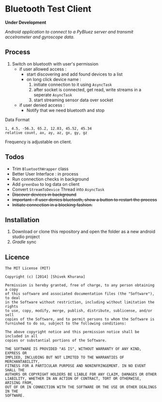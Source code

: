 Bluetooth Test Client
=====================
**Under Development**

*Android application to connect to a PyBluez server and transmit accelrometer and gyroscope data.*

Process
-------

1. Switch on bluetooth with user's permission
	* if user allowed access :
		- start discovering and add found devices to a list
		- on long click device name :
			1. initiate connection to it using ```AsyncTask```
			2. after socket is connected, get read, write streams in a seperate ```AsyncTask```
			3. start streaming sensor data over socket 
	* if user denied access :
		- Notify that we need bluetooth and stop

Data Format
```
1, 4.5, -56.3, 65.2, 12.03, 45.52, 45.34
relative count, ax, ay, az, gx, gy, gz 
```

Frequency is adjustable on client.

Todos
-----
* Trim ```BluetoothWrapper``` class
* Better User Interface : in process
* Run connection checks in background
* Add ```greenDao``` to log data on client
* Convert ```StreamToDevice``` Thread into ```AsyncTask```
* <strike>Discover devices in background</strike>
* <strike>important : if user denies bluetooth, show a button to restart the process</strike>
* <strike>Initiate connection in a blocking fashion.</strike>


Installation
------------
1. Download or clone this repository and open the folder as a new android studio project
2. *Gradle* sync

Licence
--------
```
The MIT License (MIT)

Copyright (c) [2014] [Shivek Khurana]

Permission is hereby granted, free of charge, to any person obtaining a copy
of this software and associated documentation files (the "Software"), to deal
in the Software without restriction, including without limitation the rights
to use, copy, modify, merge, publish, distribute, sublicense, and/or sell
copies of the Software, and to permit persons to whom the Software is
furnished to do so, subject to the following conditions:

The above copyright notice and this permission notice shall be included in all
copies or substantial portions of the Software.

THE SOFTWARE IS PROVIDED "AS IS", WITHOUT WARRANTY OF ANY KIND, EXPRESS OR
IMPLIED, INCLUDING BUT NOT LIMITED TO THE WARRANTIES OF MERCHANTABILITY,
FITNESS FOR A PARTICULAR PURPOSE AND NONINFRINGEMENT. IN NO EVENT SHALL THE
AUTHORS OR COPYRIGHT HOLDERS BE LIABLE FOR ANY CLAIM, DAMAGES OR OTHER
LIABILITY, WHETHER IN AN ACTION OF CONTRACT, TORT OR OTHERWISE, ARISING FROM,
OUT OF OR IN CONNECTION WITH THE SOFTWARE OR THE USE OR OTHER DEALINGS IN THE
SOFTWARE.
```